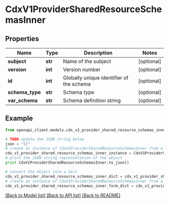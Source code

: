 # CdxV1ProviderSharedResourceSchemasInner


## Properties
Name | Type | Description | Notes
------------ | ------------- | ------------- | -------------
**subject** | **str** | Name of the subject | [optional] 
**version** | **int** | Version number | [optional] 
**id** | **int** | Globally unique identifier of the schema | [optional] 
**schema_type** | **str** | Schema type | [optional] 
**var_schema** | **str** | Schema definition string | [optional] 

## Example

```python
from openapi_client.models.cdx_v1_provider_shared_resource_schemas_inner import CdxV1ProviderSharedResourceSchemasInner

# TODO update the JSON string below
json = "{}"
# create an instance of CdxV1ProviderSharedResourceSchemasInner from a JSON string
cdx_v1_provider_shared_resource_schemas_inner_instance = CdxV1ProviderSharedResourceSchemasInner.from_json(json)
# print the JSON string representation of the object
print CdxV1ProviderSharedResourceSchemasInner.to_json()

# convert the object into a dict
cdx_v1_provider_shared_resource_schemas_inner_dict = cdx_v1_provider_shared_resource_schemas_inner_instance.to_dict()
# create an instance of CdxV1ProviderSharedResourceSchemasInner from a dict
cdx_v1_provider_shared_resource_schemas_inner_form_dict = cdx_v1_provider_shared_resource_schemas_inner.from_dict(cdx_v1_provider_shared_resource_schemas_inner_dict)
```
[[Back to Model list]](../ccloud/README.md#documentation-for-models) [[Back to API list]](../ccloud/README.md#documentation-for-api-endpoints) [[Back to README]](../ccloud/README.md)


